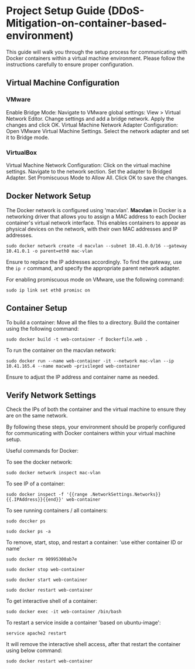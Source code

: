 # Project Setup Guide (DDoS-Mitigation-on-container-based-environment)
This guide will walk you through the setup process for communicating with Docker containers within a virtual machine environment. Please follow the instructions carefully to ensure proper configuration.
## Virtual Machine Configuration
### VMware
Enable Bridge Mode:
    Navigate to VMware global settings: View > Virtual Network Editor.
    Change settings and add a bridge network.
    Apply the changes and click OK.
Virtual Machine Network Adapter Configuration:
    Open VMware Virtual Machine Settings.
    Select the network adapter and set it to Bridge mode.

### VirtualBox
Virtual Machine Network Configuration:
    Click on the virtual machine settings.
    Navigate to the network section.
    Set the adapter to Bridged Adapter.
    Set Promiscuous Mode to Allow All.
    Click OK to save the changes.

## Docker Network Setup
The Docker network is configured using 'macvlan'.
**Macvlan** in Docker is a networking driver that allows you to assign a MAC address to each Docker container's virtual network interface. This enables containers to appear as physical devices on the network, with their own MAC addresses and IP addresses.

```sudo docker network create -d macvlan --subnet 10.41.0.0/16 --gateway 10.41.0.1 -o parent=eth0 mac-vlan```

Ensure to replace the IP addresses accordingly. To find the gateway, use the 
```ip r``` 
command, and specify the appropriate parent network adapter.

For enabling promiscuous mode on VMware, use the following command:

```sudo ip link set eth0 promisc on```

## Container Setup
To build a container:
    Move all the files to a directory.
    Build the container using the following command:
    
```sudo docker build -t web-container -f Dockerfile.web .```
    
To run the container on the macvlan network:
   
```sudo docker run --name web-container -it --network mac-vlan --ip 10.41.165.4 --name macweb –privileged web-container```
    
Ensure to adjust the IP address and container name as needed.

## Verify Network Settings
Check the IPs of both the container and the virtual machine to ensure they are on the same network.

By following these steps, your environment should be properly configured for communicating with Docker containers within your virtual machine setup.

Useful commands for Docker:

To see the docker network: 

```sudo docker network inspect mac-vlan```

To see IP of a container: 

```sudo docker inspect -f '{{range .NetworkSettings.Networks}}{{.IPAddress}}{{end}}' web-container ```

To see running containers / all containers:

```sudo doccker ps```

```sudo docker ps -a```

To remove, start, stop, and restart a container: 'use either container ID or name'

```sudo docker rm 90995300ab7e``` 

```sudo docker stop web-container``` 

```sudo docker start web-container```

```sudo docker restart web-container```

To get interactive shell of a container: 

```sudo docker exec -it web-container /bin/bash```

To restart a service inside a container 'based on ubuntu-image':

```service apache2 restart```

It will remove the interactive shell access, after that restart the container using below command:

```sudo docker restart web-container```
